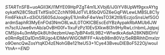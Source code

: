$START$nSFB+uoAGlI3K/l1MYE09HpPZgT4m1LXVbj6/iJ0iYV8UpWf9gxxAYtgoykatN28C5bzETxlfSis0CZchN198JdTVL85bQVGZ6eGqFWLewLMBSL8C1yFm6FkksX+d3iOUS605dJoogkyE1UmRxF4wVesTO3K2tI9/EczjoSnsUef5GOardmSaphR3MyEnFOd3NmO8LwJL0TOKlCBEscEdYBzAypakRbAMUb6JWm7sclUJwe6vnAb/aOvBH00f+1IxuFzPz10EvSXkw8l3h9HyRwLr/nbmLJqtpxjCM5jis4u3mMpGk8Uh9ezbmUwp7pBP4x6L9B2+WfwdkxAdaA28KNBlDHVe0RmRpEDa1Dm5RUgo4/DMeVWlGOMFFF+Aivb98m80Vz/5eRBRihhDmxlzro9OencQwZosYtqKD4zENohGBe121teU53+1Cye43BveuDIEBoF522Oj/wouIYtnA==$END$
